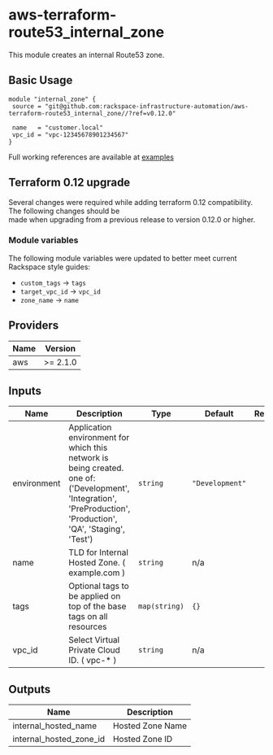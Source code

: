 # aws-terraform-route53\_internal\_zone

This module creates an internal Route53 zone.

## Basic Usage

```HCL
module "internal_zone" {
 source = "git@github.com:rackspace-infrastructure-automation/aws-terraform-route53_internal_zone//?ref=v0.12.0"

 name   = "customer.local"
 vpc_id = "vpc-12345678901234567"
}

```

Full working references are available at [examples](examples)

## Terraform 0.12 upgrade

Several changes were required while adding terraform 0.12 compatibility.  The following changes should be  
made when upgrading from a previous release to version 0.12.0 or higher.

### Module variables

The following module variables were updated to better meet current Rackspace style guides:

- `custom_tags` -> `tags`  
- `target_vpc_id` -> `vpc_id`  
- `zone_name` -> `name`

## Providers

| Name | Version |
|------|---------|
| aws | >= 2.1.0 |

## Inputs

| Name | Description | Type | Default | Required |
|------|-------------|------|---------|:-----:|
| environment | Application environment for which this network is being created. one of: ('Development', 'Integration', 'PreProduction', 'Production', 'QA', 'Staging', 'Test') | `string` | `"Development"` | no |
| name | TLD for Internal Hosted Zone. ( example.com ) | `string` | n/a | yes |
| tags | Optional tags to be applied on top of the base tags on all resources | `map(string)` | `{}` | no |
| vpc\_id | Select Virtual Private Cloud ID. ( vpc-\* ) | `string` | n/a | yes |

## Outputs

| Name | Description |
|------|-------------|
| internal\_hosted\_name | Hosted Zone Name |
| internal\_hosted\_zone\_id | Hosted Zone ID |

